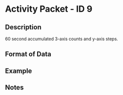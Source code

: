 # Activity Packet - ID 9 #

## Description ##
60 second accumulated 3-axis counts and y-axis steps.

## Format of Data ##

## Example ##

## Notes ##